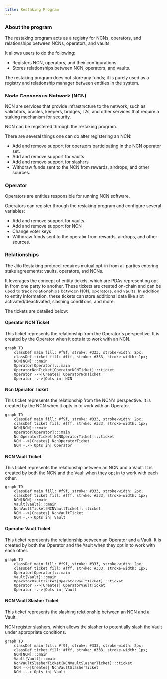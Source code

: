 ```yaml
---
title: Restaking Program
---
```


### About the program

The restaking program acts as a registry for NCNs, operators, and relationships between NCNs, operators, and vaults.

It allows users to do the following:

- Registers NCN, operators, and their configurations.
- Stores relationships between NCN, operators, and vaults.

The restaking program does not store any funds; it is purely used as a registry and relationship manager between
entities in the system.

### Node Consensus Network (NCN)

NCN are services that provide infrastructure to the network, such as validators, oracles, keepers, bridges, L2s, and
other services that require a staking mechanism for security.

NCN can be registered through the restaking program.

There are several things one can do after registering an NCN:

- Add and remove support for operators participating in the NCN operator set.
- Add and remove support for vaults
- Add and remove support for slashers
- Withdraw funds sent to the NCN from rewards, airdrops, and other sources.

### Operator

Operators are entities responsible for running NCN software.

Operators can register through the restaking program and configure several variables:

- Add and remove support for vaults
- Add and remove support for NCN
- Change voter keys
- Withdraw funds sent to the operator from rewards, airdrops, and other sources.

### Relationships

The Jito Restaking protocol requires mutual opt-in from all parties entering stake agreements: vaults, operators, and
NCNs.

It leverages the concept of entity tickets, which are PDAs representing opt-in from one party to another. These tickets
are created on-chain and can be used to track relationships between NCN, operators, and vaults. In addition to entity
information, these tickets can store additional data like slot activated/deactivated, slashing conditions, and more.

The tickets are detailed below:

#### Operator NCN Ticket

This ticket represents the relationship from the Operator's perspective. It is created by the Operator when it opts in
to work with an NCN.

```mermaid
graph TD
    classDef main fill: #f9f, stroke: #333, stroke-width: 2px;
    classDef ticket fill: #fff, stroke: #333, stroke-width: 1px;
    NCN[NCN]:::main
    Operator[Operator]:::main
    OperatorNcnTicket[OperatorNCNTicket]:::ticket
    Operator -->|Creates| OperatorNcnTicket
    Operator -.->|Opts in| NCN
```

#### Ncn Operator Ticket

This ticket represents the relationship from the NCN's perspective. It is created by the NCN when it opts in to work
with an Operator.

```mermaid
graph TD
    classDef main fill: #f9f, stroke: #333, stroke-width: 2px;
    classDef ticket fill: #fff, stroke: #333, stroke-width: 1px;
    NCN[NCN]:::main
    Operator[Operator]:::main
    NcnOperatorTicket[NCNOperatorTicket]:::ticket
    NCN -->|Creates| NcnOperatorTicket
    NCN -.->|Opts in| Operator
```

#### NCN Vault Ticket

This ticket represents the relationship between an NCN and a Vault. It is created by both the NCN and the Vault when
they opt in to work with each other.

```mermaid
graph TD
    classDef main fill: #f9f, stroke: #333, stroke-width: 2px;
    classDef ticket fill: #fff, stroke: #333, stroke-width: 1px;
    NCN[NCN]:::main
    Vault[Vault]:::main
    NcnVaultTicket[NCNVaultTicket]:::ticket
    NCN -->|Creates| NcnVaultTicket
    NCN -.->|Opts in| Vault
```

#### Operator Vault Ticket

This ticket represents the relationship between an Operator and a Vault. It is created by both the Operator and the
Vault when they opt in to work with each other.

```mermaid
graph TD
    classDef main fill: #f9f, stroke: #333, stroke-width: 2px;
    classDef ticket fill: #fff, stroke: #333, stroke-width: 1px;
    Operator[Operator]:::main
    Vault[Vault]:::main
    OperatorVaultTicket[OperatorVaultTicket]:::ticket
    Operator -->|Creates| OperatorVaultTicket
    Operator -.->|Opts in| Vault
```

#### NCN Vault Slasher Ticket

This ticket represents the slashing relationship between an NCN and a Vault.

NCN register slashers, which allows the slasher to potentially slash the Vault under appropriate conditions.

```mermaid
graph TD
    classDef main fill: #f9f, stroke: #333, stroke-width: 2px;
    classDef ticket fill: #fff, stroke: #333, stroke-width: 1px;
    NCN[NCN]:::main
    Vault[Vault]:::main
    NcnVaultSlasherTicket[NCNVaultSlasherTicket]:::ticket
    NCN -->|Creates| NcnVaultSlasherTicket
    NCN -.->|Opts in| Vault
```
